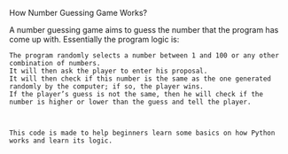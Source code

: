 How Number Guessing Game Works?

A number guessing game aims to guess the number that the program has come up with. Essentially the program logic is:

    The program randomly selects a number between 1 and 100 or any other combination of numbers.
    It will then ask the player to enter his proposal.
    It will then check if this number is the same as the one generated randomly by the computer; if so, the player wins.
    If the player’s guess is not the same, then he will check if the number is higher or lower than the guess and tell the player.
    
    
    
    This code is made to help beginners learn some basics on how Python works and learn its logic.
